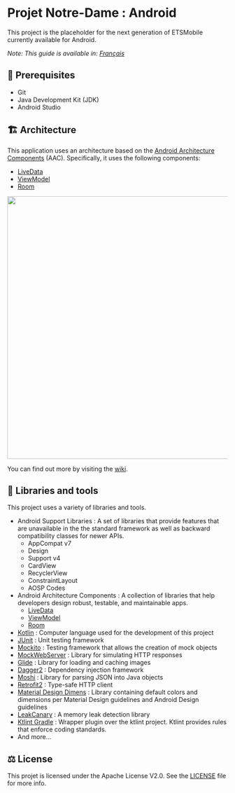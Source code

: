 # Projet Notre-Dame : Android

This project is the placeholder for the next generation of ETSMobile currently available for Android.

_Note: This guide is available in: [Français](https://github.com/ApplETS/Notre-Dame/blob/master/android/README.fr.md)_

## :rocket: Prerequisites

* Git
* Java Development Kit (JDK)
* Android Studio

## 🏗 Architecture

This application uses an architecture based on the [Android Architecture Components](https://developer.android.com/topic/libraries/architecture/index.html) (AAC). Specifically, it uses the following components: 
* [LiveData](https://developer.android.com/reference/android/arch/lifecycle/LiveData.html)
* [ViewModel](https://developer.android.com/reference/android/arch/lifecycle/ViewModel.html)
* [Room](https://developer.android.com/topic/libraries/architecture/room.html)

<image src="docs/images/etsmobile_architecture.png" width="600" />

You can find out more by visiting the [wiki](https://github.com/ApplETS/Notre-Dame-Android/wiki/Architecture-(EN)).

## :hammer: Libraries and tools
This project uses a variety of libraries and tools.
* Android Support Libraries : A set of libraries that provide features that are unavailable in the the standard framework as well as backward compatibility classes for newer APIs.
  * AppCompat v7
  * Design
  * Support v4
  * CardView
  * RecyclerView
  * ConstraintLayout
  * AOSP Codes
* Android Architecture Components : A collection of libraries that help developers design robust, testable, and maintainable apps.
  * [LiveData](https://developer.android.com/topic/libraries/architecture/livedata.html)
  * [ViewModel](https://developer.android.com/topic/libraries/architecture/viewmodel.html)
  * [Room](https://developer.android.com/topic/libraries/architecture/room.html)
* [Kotlin](http://kotlinlang.org/) : Computer language used for the development of this project
* [JUnit](https://junit.org/) : Unit testing framework
* [Mockito](http://site.mockito.org/) : Testing framework that allows the creation of mock objects
* [MockWebServer](https://github.com/square/okhttp/tree/master/mockwebserver) : Library for simulating HTTP responses
* [Glide](https://bumptech.github.io/glide/) : Library for loading and caching images
* [Dagger2](https://google.github.io/dagger/) : Dependency injection framework
* [Moshi](https://github.com/square/moshi/) : Library for parsing JSON into Java objects
* [Retrofit2](http://square.github.io/retrofit/) : Type-safe HTTP client
* [Material Design Dimens](https://github.com/DmitryMalkovich/material-design-dimens) : Library containing default colors and dimensions per Material Design guidelines and Android Design guidelines
* [LeakCanary](https://github.com/square/leakcanary) : A memory leak detection library
* [Ktlint Gradle](https://github.com/JLLeitschuh/ktlint-gradle) : Wrapper plugin over the ktlint project. Ktlint provides rules that enforce coding standards.
* And more...

## ⚖️ License

This projet is licensed under the Apache License V2.0. See the [LICENSE](https://github.com/ApplETS/Notre-Dame-Android/blob/master/LICENSE) file for more info.
